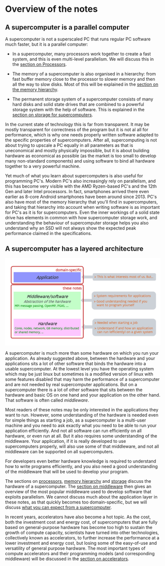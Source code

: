 # Overview of the notes

## A supercomputer is a parallel computer

A supercomputer is not a superscaled PC that runs regular PC software much faster,
but it is a parallel computer:

-   In a supercomputer, many processors work together to create a fast system, and this is even multi-level
    parallelism. We will discuss this in the [section on Processors](../2_Processors/index.md).

-   The memory of a supercomputer is also organised in a hierarchy: from fast buffer memory close
    to the processor to slower memory and then all the way to slow disks. Most of this
    will be explained in the [section on the memory hierarchy](../3_Memory/index.md).

-   The permanent storage system of a supercomputer consists of many hard disks and solid state
    drives that are combined to a powerful storage system with the help of software. This is 
    explained in the [section on storage for supercomputers](../4_Storage/index.md).

In the current state of technology this is far from transparent. It may be mostly transparent
for correctness of the program but it is not al all for performance, which is why one needs 
properly written software adapted to the specific properties of supercomputers. After all,
supercomputing is not about trying to upscale a PC equally in all parameters as that is
uneconomical and mostly physically impossible, but it is about building hardware as economical
as possible (as the market is too small to develop many non-standard components) and using
software to bind all hardware together to a very powerful machine.

Yet much of what you learn about supercomputers is also useful for programming PC's. Modern
PC's also increasingly rely on parallelism, and this has become very visible with the AMD
Ryzen-based PC's and the 12th Gen and later Intel processors. In fact, smartphones arrived
there even earlier as 8-core Android smartphones have been around since 2013.
PC's also have most of the memory hierarchy that you'll find in supercomputers, and taking
that hierarchy into account when writing software is as important for PC's as it is for
supercomputers. Even the inner workings of a solid state drive has elements in common with
how supercomputer storage work, and understanding the behaviour of supercomputer storage 
helps you also understand why an SSD will not always show the expected peak performance
claimed in the specifications.


## A supercomputer has a layered architecture

![Layered architecture](../img/1_05_01_layers.jpg)

A supercomputer is much more than some hardware on which you run your application. As already
suggested above, between the hardware and your applications sits a lot of other software that
binds the hardware into a usable supercomputer. At the lowest level you have the operating system
which may be just linux but sometimes is a modified version of linux with some features disabled that
may harm the performance of a supercomputer and are not needed by real supercomputer applications.
But on a supercomputer there is a lot of other software that sits between the hardware and basic OS
on one hand and your application on the other hand. That software is often called *middleware*.

Most readers of these notes may be only interested in the applications they want to run.
However, some understanding of the hardware is needed even for simple things as starting a job,
as a supercomputer is a multi-user machine and you need to ask exactly what you need to be able
to run your application efficiently. 
And not all software can run efficiently on all hardware, or even run at all. 
But it also requires some understanding of the middleware. Your application, if it is really 
developed to use supercomputers properly, will also use some of that middleware, and not all 
middleware can be supported on all supercomputers.

For developers even better hardware knowledge is required to understand how to write programs
efficiently, and you also need a good understanding of the middleware that will be used to develop
your program.

The sections on [processors](../2_Processors/index.md), [memory hierarchy](../3_Memory/index.md)
and [storage](../4_Storage/index.md) discuss the hardware of a supercomputer.
The [section on middleware](../5_Middleware/index.md) then gives an overview of the most popular
middleware used to develop software that exploits parallelism. 
We cannot discuss much about the application layer in these notes, as that quickly becomes too
domain-specific, but we will discuss [what you can expect from a supercomputer](../6_Expectations/index.md).

In recent years, accelerators have also become a hot topic. As the cost, both the investment cost
and energy cost, of supercomputers that are fully based on general-purpose hardware has become
too high to sustain the growth of compute capacity, scientists have turned into other technologies,
collectively known as accelerators, to further increase the performance at a lower investment and
energy cost, but losing some of the easy-of-use and versatility of general purpose hardware.
The most important types of compute accelerators and their programming models (and corresponding
middleware) will be discussed in the [section on accelerators](../7_Accelerators/index.md).
